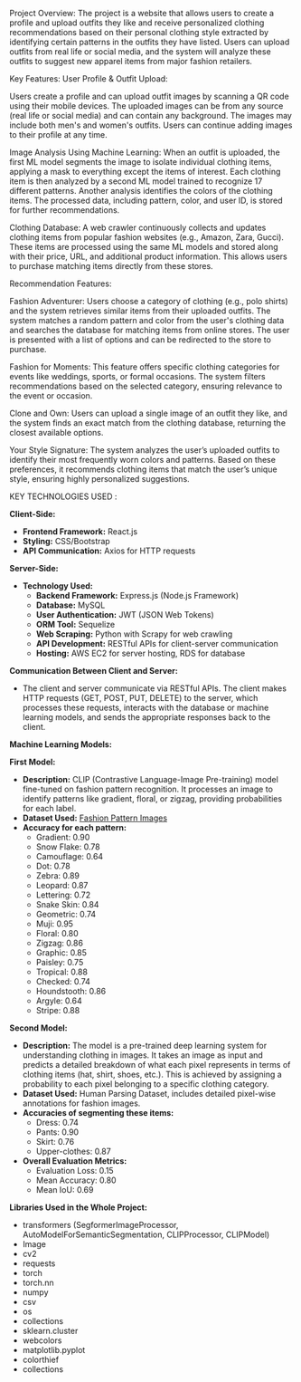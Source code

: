 Project Overview: The project is a website that allows users to create a profile and upload outfits they like and receive personalized clothing recommendations based on their personal clothing style extracted by identifying certain patterns in the outfits they have listed. Users can upload outfits from real life or social media, and the system will analyze these outfits to suggest new apparel items from major fashion retailers.

Key Features:
User Profile & Outfit Upload:

Users create a profile and can upload outfit images by scanning a QR code using their mobile devices.
The uploaded images can be from any source (real life or social media) and can contain any background. The images may include both men's and women's outfits.
Users can continue adding images to their profile at any time.

Image Analysis Using Machine Learning:
When an outfit is uploaded, the first ML model segments the image to isolate individual clothing items, applying a mask to everything except the items of interest.
Each clothing item is then analyzed by a second ML model trained to recognize 17 different patterns.
Another analysis identifies the colors of the clothing items.
The processed data, including pattern, color, and user ID, is stored for further recommendations.

Clothing Database:
A web crawler continuously collects and updates clothing items from popular fashion websites (e.g., Amazon, Zara, Gucci).
These items are processed using the same ML models and stored along with their price, URL, and additional product information. This allows users to purchase matching items directly from these stores.

Recommendation Features:

Fashion Adventurer:
Users choose a category of clothing (e.g., polo shirts) and the system retrieves similar items from their uploaded outfits.
The system matches a random pattern and color from the user's clothing data and searches the database for matching items from online stores. The user is presented with a list of options and can be redirected to the store to purchase.

Fashion for Moments:
This feature offers specific clothing categories for events like weddings, sports, or formal occasions.
The system filters recommendations based on the selected category, ensuring relevance to the event or occasion.

Clone and Own:
Users can upload a single image of an outfit they like, and the system finds an exact match from the clothing database, returning the closest available options.

Your Style Signature:
The system analyzes the user’s uploaded outfits to identify their most frequently worn colors and patterns.
Based on these preferences, it recommends clothing items that match the user’s unique style, ensuring highly personalized suggestions.



KEY TECHNOLOGIES USED :

**Client-Side:**
- **Frontend Framework:** React.js
- **Styling:** CSS/Bootstrap
- **API Communication:** Axios for HTTP requests

**Server-Side:**
- **Technology Used:**
  - **Backend Framework:** Express.js (Node.js Framework)
  - **Database:** MySQL
  - **User Authentication:** JWT (JSON Web Tokens)
  - **ORM Tool:** Sequelize
  - **Web Scraping:** Python with Scrapy for web crawling
  - **API Development:** RESTful APIs for client-server communication
  - **Hosting:** AWS EC2 for server hosting, RDS for database

**Communication Between Client and Server:**
- The client and server communicate via RESTful APIs. The client makes HTTP requests (GET, POST, PUT, DELETE) to the server, which processes these requests, interacts with the database or machine learning models, and sends the appropriate responses back to the client.

**Machine Learning Models:**

**First Model:**
- **Description:** CLIP (Contrastive Language-Image Pre-training) model fine-tuned on fashion pattern recognition. It processes an image to identify patterns like gradient, floral, or zigzag, providing probabilities for each label.
- **Dataset Used:** [Fashion Pattern Images](https://huggingface.co/datasets/yainage90/fashion-pattern-images)
- **Accuracy for each pattern:**
  - Gradient: 0.90
  - Snow Flake: 0.78
  - Camouflage: 0.64
  - Dot: 0.78
  - Zebra: 0.89
  - Leopard: 0.87
  - Lettering: 0.72
  - Snake Skin: 0.84
  - Geometric: 0.74
  - Muji: 0.95
  - Floral: 0.80
  - Zigzag: 0.86
  - Graphic: 0.85
  - Paisley: 0.75
  - Tropical: 0.88
  - Checked: 0.74
  - Houndstooth: 0.86
  - Argyle: 0.64
  - Stripe: 0.88

**Second Model:**
- **Description:** The model is a pre-trained deep learning system for understanding clothing in images. It takes an image as input and predicts a detailed breakdown of what each pixel represents in terms of clothing items (hat, shirt, shoes, etc.). This is achieved by assigning a probability to each pixel belonging to a specific clothing category.
- **Dataset Used:** Human Parsing Dataset, includes detailed pixel-wise annotations for fashion images.
- **Accuracies of segmenting these items:**
  - Dress: 0.74
  - Pants: 0.90
  - Skirt: 0.76
  - Upper-clothes: 0.87
- **Overall Evaluation Metrics:**
  - Evaluation Loss: 0.15
  - Mean Accuracy: 0.80
  - Mean IoU: 0.69

**Libraries Used in the Whole Project:**
- transformers (SegformerImageProcessor, AutoModelForSemanticSegmentation, CLIPProcessor, CLIPModel)
- Image
- cv2
- requests
- torch
- torch.nn
- numpy
- csv
- os
- collections
- sklearn.cluster
- webcolors
- matplotlib.pyplot
- colorthief
- collections
